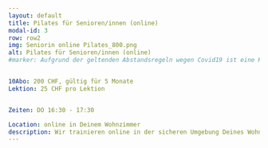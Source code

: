 ```yaml
---
layout: default
title: Pilates für Senioren/innen (online)
modal-id: 3
row: row2
img: Seniorin online Pilates_800.png
alt: Pilates für Senioren/innen (online)
#marker: Aufgrund der geltenden Abstandsregeln wegen Covid19 ist eine Kursdurchführung derzeit leider nicht möglich.


10Abo: 200 CHF, gültig für 5 Monate
Lektion: 25 CHF pro Lektion


Zeiten: DO 16:30 - 17:30

Location: online in Deinem Wohnzimmer
description: Wir trainieren online in der sicheren Umgebung Deines Wohnzimmers. Gemeinsam förndern wir die Mobilität Deiner Wirbelsäule und stärken Deine Tiefenmuskulatur. Das regelmässige Training wirkt sich positiv auf Deine Körperhaltung aus und lindert haltungsbedingte Beschwerden. Ebenso legen wir viel Wert auf die Stärkung Deiner Stabilität und Balance. Sanfte Dehnungen helfen, Deinem Körper wieder zu alter Länge zu verhelfen. Eine Lektion dauert 50 Minuten.  
---
```


